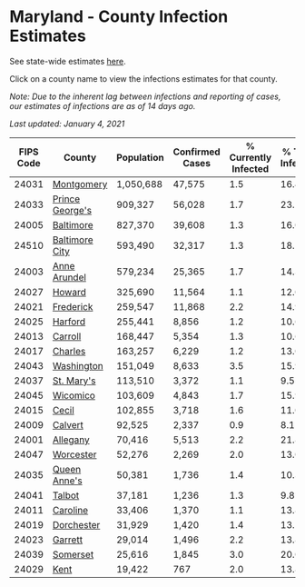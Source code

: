 # Maryland - County Infection Estimates

See state-wide estimates [here](/infections/us-md).

Click on a county name to view the infections estimates for that county.

*Note: Due to the inherent lag between infections and reporting of cases, our estimates of infections are as of 14 days ago.*

*Last updated: January 4, 2021*

|   FIPS Code |                             County |   Population |   Confirmed Cases |   % Currently Infected |   % Total Infected |
|-------------|------------------------------------|--------------|-------------------|------------------------|--------------------|
|       24031 |           [Montgomery](montgomery) |    1,050,688 |            47,575 |                    1.5 |               16.4 |
|       24033 | [Prince George's](prince-george's) |      909,327 |            56,028 |                    1.7 |               23.2 |
|       24005 |             [Baltimore](baltimore) |      827,370 |            39,608 |                    1.3 |               16.0 |
|       24510 |   [Baltimore City](baltimore-city) |      593,490 |            32,317 |                    1.3 |               18.5 |
|       24003 |       [Anne Arundel](anne-arundel) |      579,234 |            25,365 |                    1.7 |               14.3 |
|       24027 |                   [Howard](howard) |      325,690 |            11,564 |                    1.1 |               12.0 |
|       24021 |             [Frederick](frederick) |      259,547 |            11,868 |                    2.2 |               14.9 |
|       24025 |                 [Harford](harford) |      255,441 |             8,856 |                    1.2 |               10.6 |
|       24013 |                 [Carroll](carroll) |      168,447 |             5,354 |                    1.3 |               10.6 |
|       24017 |                 [Charles](charles) |      163,257 |             6,229 |                    1.2 |               13.0 |
|       24043 |           [Washington](washington) |      151,049 |             8,633 |                    3.5 |               15.9 |
|       24037 |           [St. Mary's](st.-mary's) |      113,510 |             3,372 |                    1.1 |                9.5 |
|       24045 |               [Wicomico](wicomico) |      103,609 |             4,843 |                    1.7 |               15.9 |
|       24015 |                     [Cecil](cecil) |      102,855 |             3,718 |                    1.6 |               11.0 |
|       24009 |                 [Calvert](calvert) |       92,525 |             2,337 |                    0.9 |                8.1 |
|       24001 |               [Allegany](allegany) |       70,416 |             5,513 |                    2.2 |               21.8 |
|       24047 |             [Worcester](worcester) |       52,276 |             2,269 |                    2.0 |               13.0 |
|       24035 |       [Queen Anne's](queen-anne's) |       50,381 |             1,736 |                    1.4 |               10.3 |
|       24041 |                   [Talbot](talbot) |       37,181 |             1,236 |                    1.3 |                9.8 |
|       24011 |               [Caroline](caroline) |       33,406 |             1,370 |                    1.1 |               13.8 |
|       24019 |           [Dorchester](dorchester) |       31,929 |             1,420 |                    1.4 |               13.5 |
|       24023 |                 [Garrett](garrett) |       29,014 |             1,496 |                    2.2 |               13.8 |
|       24039 |               [Somerset](somerset) |       25,616 |             1,845 |                    3.0 |               20.0 |
|       24029 |                       [Kent](kent) |       19,422 |               767 |                    2.0 |               13.8 |